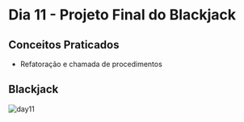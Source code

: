 # Dia 11 - Projeto Final do Blackjack
## Conceitos Praticados
- Refatoração e chamada de procedimentos
## Blackjack
![day11](https://user-images.githubusercontent.com/98851253/154564800-4f904627-e2dc-427f-9789-59d08d8a2ab4.gif)
